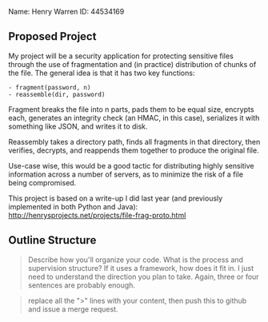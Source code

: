 Name: Henry Warren          ID: 44534169

## Proposed Project
My project will be a security application for protecting sensitive files 
through the use of fragmentation and (in practice) distribution of chunks 
of the file. The general idea is that it has two key functions:

    - fragment(password, n)
    - reassemble(dir, password)

Fragment breaks the file into n parts, pads them to be equal size, 
encrypts each, generates an integrity check (an HMAC, in this case), 
serializes it with something like JSON, and writes it to disk.

Reassembly takes a directory path, finds all fragments in that directory, 
then verifies, decrypts, and reappends them together to produce the 
original file.

Use-case wise, this would be a good tactic for distributing highly sensitive 
information across a number of servers, as to minimize the risk of a file 
being compromised.

This project is based on a write-up I did last year (and previously implemented in 
both Python and Java): http://henrysprojects.net/projects/file-frag-proto.html

## Outline Structure

> Describe how you'll organize your code. What is the process and
> supervision structure? If it uses a framework, how does it fit in. I
> just need to understand the direction you plan to take. Again, three
> or four sentences are probably enough.



> replace all the ">" lines with your content, then push this to
> github and issue a merge request.
